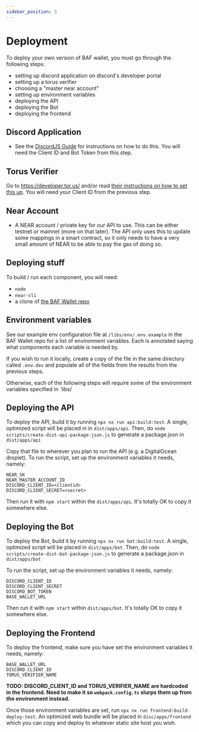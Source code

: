```yaml
---
sidebar_position: 3
---
```


# Deployment

To deploy your own version of BAF wallet, you must go through the following steps:
- setting up discord application on discord's developer portal
- setting up a torus verifier
- choosing a "master near account"
- setting up environment variables
- deploying the API
- deploying the Bot
- deploying the frontend

## Discord Application

- See the [DiscordJS Guide](https://discordjs.guide/preparations/setting-up-a-bot-application.html#creating-your-bot) for instructions on how to do this. You will need the Client ID and Bot Token from this step.

## Torus Verifier

Go to https://developer.tor.us/ and/or read [their instructions on how to set this up]( https://docs.tor.us/customauth/setting-up-verifiers/seting-up-verifiers). You will need your Client ID from the previous step.

## Near Account
- A NEAR account / private key for our API to use. This can be either testnet or mainnet (more on that later). The API only uses this to update some mappings in a smart contract, so it only needs to have a very small amount of NEAR to be able to pay the gas of doing so.

## Deploying stuff

To build / run each component, you will need:

- `node`
- `near-cli`
- a clone of [the BAF Wallet repo](https://github.com/bafnetwork/baf-wallet-v3)

## Environment variables

See our example env configuration file at `/libs/env/.env.example` in the BAF Wallet repo for a list of environment variables. Each is annotated saying what components each variable is needed by. 

If you wish to run it locally, create a copy of the file in the same directory called `.env.dev` and populate all of the fields from the results from the previous steps.

Otherwise, each of the following steps will require some of the environment variables specified in `libs/

## Deploying the API

To deploy the API, build it by running `npx nx run api:build:test`. A single, optimized script will be placed in in `dist/apps/api`. Then, do `node scripts/create-dist-api-package-json.js` to generate a package.json in `dist/apps/api`

Copy that file to wherever you plan to run the API (e.g. a DigitalOcean droplet). To run the script, set up the environment variables it needs, namely:

```env
NEAR_SK
NEAR_MASTER_ACCOUNT_ID
DISCORD_CLIENT_ID=<clientid>
DISCORD_CLIENT_SECRET=<secret>
```

Then run it with `npm start` within the `dist/apps/api`. It's totally OK to copy it somewhere else.


## Deploying the Bot

To deploy the Bot, build it by running `npx nx run bot:build:test`. A single, optimized script will be placed in `dist/apps/bot`. Then, do `node scripts/create-dist-bot-package-json.js` to generate a package.json in `dist/apps/bot`

To run the script, set up the environment variables it needs, namely:

```
DISCORD_CLIENT_ID
DISCORD_CLIENT_SECRET
DISCORD_BOT_TOKEN
BASE_WALLET_URL
```

Then run it with `npm start` within `dist/apps/bot`. It's totally OK to copy it somewhere else.


## Deploying the Frontend

To deploy the frontend, make sure you have set the environment variables it needs, namely:

```
BASE_WALLET_URL
DISCORD_CLIENT_ID
TORUS_VERIFIER_NAME
```

**TODO: DISCORD_CLIENT_ID and TORUS_VERIFIER_NAME are hardcoded in the frontend. Need to make it so `webpack.config.ts` slurps them up from the environment instead.**

Once those environment variables are set, run `npx nx run frontend:build-deploy-test`. An optimized web bundle will be placed in `disc/apps/frontend` which you can copy and deploy to whatever static site host you wish.
